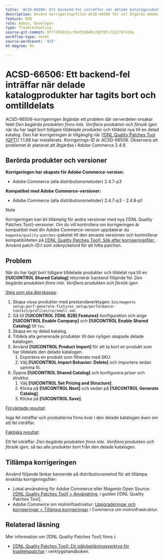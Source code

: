 ```yaml
---
title: 'ACSD-66506: Ett backend-fel inträffar när delade katalogprodukter har tagits bort och omtilldelats'
description: Använd korrigeringsfilen ACSD-66506 för att åtgärda Adobe Commerce-problemet där serverdelen orsakar felet *Den begärda produkten finns inte. Verifiera produkten och försök igen* efter att tidigare tilldelade produkter har tagits bort och tilldela nya till en delad katalog.
feature: B2B
role: Admin, Developer
type: Troubleshooting
source-git-commit: 8f77101832ccfb415d040c202f0fc7221f97419a
workflow-type: tm+mt
source-wordcount: '425'
ht-degree: 0%

---
```



# ACSD-66506: Ett backend-fel inträffar när delade katalogprodukter har tagits bort och omtilldelats

ACSD-66506-korrigeringen åtgärdar ett problem där serverdelen orsakar felet *Den begärda produkten finns inte. Verifiera produkten och försök igen* när du har tagit bort tidigare tilldelade produkter och tilldelat nya till en delad katalog. Den här korrigeringen är tillgänglig när [[!DNL Quality Patches Tool (QPT)]](/help/tools/quality-patches-tool/quality-patches-tool-to-self-serve-quality-patches.md) 1.1.68 har installerats. Korrigerings-ID är ACSD-66506. Observera att problemet är planerat att åtgärdas i Adobe Commerce 2.4.9.

## Berörda produkter och versioner

**Korrigeringen har skapats för Adobe Commerce-version:**

* Adobe Commerce (alla distributionsmetoder) 2.4.7-p3

**Kompatibel med Adobe Commerce-versioner:**

* Adobe Commerce (alla distributionsmetoder) 2.4.7-p3 - 2.4.8-p1

>[!NOTE]
>
>Korrigeringen kan bli tillämplig för andra versioner med nya [!DNL Quality Patches Tool]-versioner. Om du vill kontrollera om korrigeringen är kompatibel med din Adobe Commerce-version uppdaterar du `magento/quality-patches`-paketet till den senaste versionen och kontrollerar kompatibiliteten på [[!DNL Quality Patches Tool]: Sök efter korrigeringsfiler &#x200B;](https://experienceleague.adobe.com/tools/commerce-quality-patches/index.html?lang=sv-SE). Använd patch-ID:t som söknyckelord för att hitta patchen.

## Problem

När du har tagit bort tidigare tilldelade produkter och tilldelat nya till en **[!UICONTROL Shared Catalog]** returnerar backend följande fel: *Den begärda produkten finns inte. Verifiera produkten och försök igen*

<u>Steg som ska återskapas</u>:

1. Skapa vissa produkter med prestandaverktygen: `bin/magento setup:perf:generate-fixtures setup/performance-toolkit/profiles/ce/small.xml`
1. Gå till **[!UICONTROL [!DNL B2B] Features]**-konfiguration och ange **[!UICONTROL Enable Company]** och **[!UICONTROL Enable Shared Catalog]** till `Yes`.
1. Skapa en ny delad katalog.
1. Tilldela alla genererade produkter till den nyligen skapade delade katalogen.
1. Använd **[!UICONTROL Product Import]** för att ta bort en produkt som har tilldelats den delade katalogen.
   1. Exportera en produkt som filtrerats med SKU.
   1. Välj **[!UICONTROL Import Behavior: Delete]** och importera sedan samma fil.
1. Öppna **[!UICONTROL Shared Catalog]** och konfigurera priser och struktur.
   1. Välj **[!UICONTROL Set Pricing and Structure]**.
   1. Klicka på **[!UICONTROL Next]** och sedan på **[!UICONTROL Generate Catalog]**.
   1. Klicka på **[!UICONTROL Save]**.

<u>Förväntade resultat</u>:

Inga fel inträffar och produkterna finns kvar i den delade katalogen även om ett fel inträffar.

<u>Faktiska resultat</u>:

Ett fel inträffar: *Den begärda produkten finns inte. Verifiera produkten och försök igen*, så tas alla produkter bort från den delade katalogen.

## Tillämpa korrigeringen

Använd följande länkar beroende på distributionsmetod för att tillämpa enskilda korrigeringsfiler:

* Lokal användning för Adobe Commerce eller Magento Open Source: [[!DNL Quality Patches Tool] > Användning &#x200B;](/help/tools/quality-patches-tool/usage.md) i guiden [!DNL Quality Patches Tool].
* Adobe Commerce om molninfrastruktur: [Uppgraderingar och korrigeringar > Tillämpa korrigeringar](https://experienceleague.adobe.com/docs/commerce-cloud-service/user-guide/develop/upgrade/apply-patches.html?lang=sv-SE) i Commerce om molninfrastruktur.

## Relaterad läsning

Mer information om [!DNL Quality Patches Tool] finns i:

* [[!DNL Quality Patches Tool]: Ett självbetjäningsverktyg för kvalitetspatchar](/help/tools/quality-patches-tool/quality-patches-tool-to-self-serve-quality-patches.md) i verktygshandboken.
